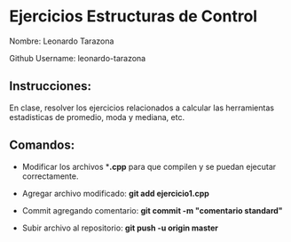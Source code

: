 # Ejercicios Estructuras de Control

Nombre:
Leonardo Tarazona

Github Username:
leonardo-tarazona

Instrucciones:
--

En clase, resolver los ejercicios relacionados a calcular 
las herramientas estadisticas de promedio, moda y mediana, etc.

Comandos:
--

- Modificar los archivos ***.cpp** para que compilen y se puedan ejecutar correctamente.

- Agregar archivo modificado:  **git add ejercicio1.cpp**

- Commit agregando comentario: **git commit -m "comentario standard"**

- Subir archivo al repositorio: **git push -u origin master**
